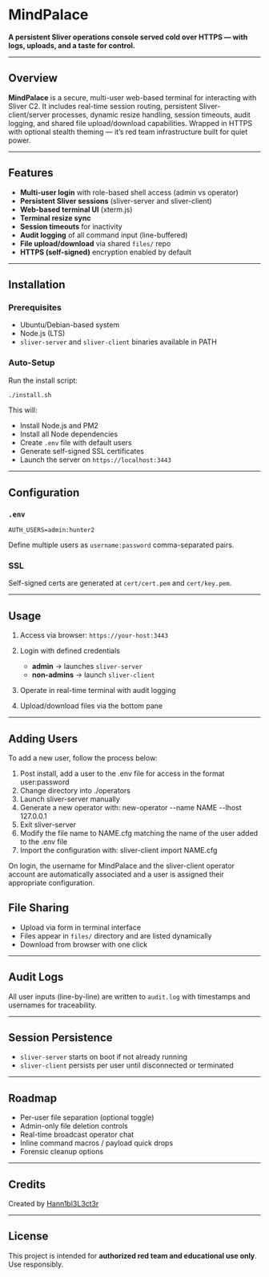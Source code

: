 # MindPalace

**A persistent Sliver operations console served cold over HTTPS — with logs, uploads, and a taste for control.**

---

## Overview

**MindPalace** is a secure, multi-user web-based terminal for interacting with Sliver C2. It includes real-time session routing, persistent Sliver-client/server processes, dynamic resize handling, session timeouts, audit logging, and shared file upload/download capabilities. Wrapped in HTTPS with optional stealth theming — it’s red team infrastructure built for quiet power.

---

##  Features

*  **Multi-user login** with role-based shell access (admin vs operator)
*  **Persistent Sliver sessions** (sliver-server and sliver-client)
*  **Web-based terminal UI** (xterm.js)
*  **Terminal resize sync**
*  **Session timeouts** for inactivity
*  **Audit logging** of all command input (line-buffered)
*  **File upload/download** via shared `files/` repo
*  **HTTPS (self-signed)** encryption enabled by default

---

##  Installation

###  Prerequisites

* Ubuntu/Debian-based system
* Node.js (LTS)
* `sliver-server` and `sliver-client` binaries available in PATH

###  Auto-Setup

Run the install script:

```bash
./install.sh
```

This will:

* Install Node.js and PM2
* Install all Node dependencies
* Create `.env` file with default users
* Generate self-signed SSL certificates
* Launch the server on `https://localhost:3443`

---

##  Configuration

### `.env`

```env
AUTH_USERS=admin:hunter2
```

Define multiple users as `username:password` comma-separated pairs.

###  SSL

Self-signed certs are generated at `cert/cert.pem` and `cert/key.pem`.

---

##  Usage

1. Access via browser: `https://your-host:3443`
2. Login with defined credentials

   * **admin** → launches `sliver-server`
   * **non-admins** → launch `sliver-client`
3. Operate in real-time terminal with audit logging
4. Upload/download files via the bottom pane

---

##  Adding Users 

To add a new user, follow the process below: 

1. Post install, add a user to the .env file for access in the format user:password
2. Change directory into ./operators 
3. Launch sliver-server manually
4. Generate a new operator with: new-operator --name NAME --lhost 127.0.0.1
5. Exit sliver-server 
6. Modify the file name to NAME.cfg matching the name of the user added to the .env file
7. Import the configuration with: sliver-client import NAME.cfg

On login, the username for MindPalace and the sliver-client operator account are automatically associated and a user is assigned their appropriate configuration. 

##  File Sharing

* Upload via form in terminal interface
* Files appear in `files/` directory and are listed dynamically
* Download from browser with one click

---

##  Audit Logs

All user inputs (line-by-line) are written to `audit.log` with timestamps and usernames for traceability.

---

##  Session Persistence

* `sliver-server` starts on boot if not already running
* `sliver-client` persists per user until disconnected or terminated

---

##  Roadmap

*  Per-user file separation (optional toggle)
*  Admin-only file deletion controls
*  Real-time broadcast operator chat
*  Inline command macros / payload quick drops
*  Forensic cleanup options

---

##  Credits

Created by [Hann1bl3L3ct3r](https://github.com/Hann1bl3L3ct3r)

---

## License

This project is intended for **authorized red team and educational use only**. Use responsibly.
